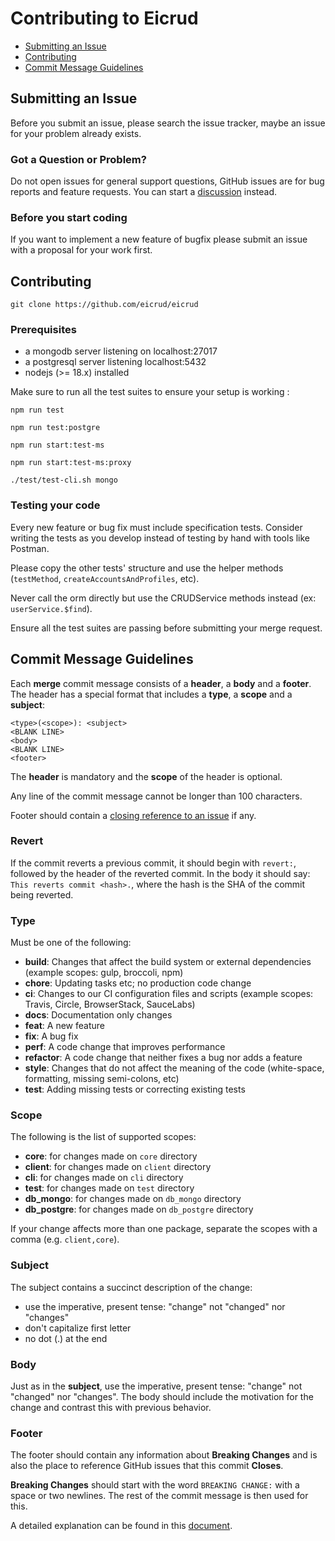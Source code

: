 # Contributing to Eicrud

- [Submitting an Issue](#submitting-an-issue)
- [Contributing](#contributing)
- [Commit Message Guidelines](#commit-message-guidelines)

## Submitting an Issue
Before you submit an issue, please search the issue tracker, maybe an issue for your problem already exists.

### Got a Question or Problem?

Do not open issues for general support questions, GitHub issues are for bug reports and feature requests. You can start a [discussion](https://github.com/eicrud/eicrud/discussions) instead.

### Before you start coding

If you want to implement a new feature of bugfix please submit an issue with a proposal for your work first.

## Contributing

`git clone https://github.com/eicrud/eicrud`

### Prerequisites

- a mongodb server listening on localhost:27017
- a postgresql server listening localhost:5432
- nodejs (>= 18.x) installed

Make sure to run all the test suites to ensure your setup is working :

```
npm run test 

npm run test:postgre

npm run start:test-ms

npm run start:test-ms:proxy

./test/test-cli.sh mongo
```

### Testing your code

Every new feature or bug fix must include specification tests. Consider writing the tests as you develop instead of testing by hand with tools like Postman.

Please copy the other tests' structure and use the helper methods (`testMethod`, `createAccountsAndProfiles`, etc). 

Never call the orm directly but use the CRUDService methods instead (ex: `userService.$find`).

Ensure all the test suites are passing before submitting your merge request.

## Commit Message Guidelines

Each **merge** commit message consists of a **header**, a **body** and a **footer**. The header has a special
format that includes a **type**, a **scope** and a **subject**:

```
<type>(<scope>): <subject>
<BLANK LINE>
<body>
<BLANK LINE>
<footer>
```

The **header** is mandatory and the **scope** of the header is optional.

Any line of the commit message cannot be longer than 100 characters.

Footer should contain a [closing reference to an issue](https://help.github.com/articles/closing-issues-via-commit-messages/) if any.


### Revert

If the commit reverts a previous commit, it should begin with `revert:`, followed by the header of the reverted commit. In the body it should say: `This reverts commit <hash>.`, where the hash is the SHA of the commit being reverted.

### Type

Must be one of the following:

- **build**: Changes that affect the build system or external dependencies (example scopes: gulp, broccoli, npm)
- **chore**: Updating tasks etc; no production code change
- **ci**: Changes to our CI configuration files and scripts (example scopes: Travis, Circle, BrowserStack, SauceLabs)
- **docs**: Documentation only changes
- **feat**: A new feature
- **fix**: A bug fix
- **perf**: A code change that improves performance
- **refactor**: A code change that neither fixes a bug nor adds a feature
- **style**: Changes that do not affect the meaning of the code (white-space, formatting, missing semi-colons, etc)
- **test**: Adding missing tests or correcting existing tests


### Scope

The following is the list of supported scopes:

- **core**: for changes made on `core` directory
- **client**: for changes made on `client` directory
- **cli**: for changes made on `cli` directory
- **test**: for changes made on `test` directory
- **db_mongo**: for changes made on `db_mongo` directory
- **db_postgre**: for changes made on `db_postgre` directory

If your change affects more than one package, separate the scopes with a comma (e.g. `client,core`).


### Subject

The subject contains a succinct description of the change:

- use the imperative, present tense: "change" not "changed" nor "changes"
- don't capitalize first letter
- no dot (.) at the end

### Body

Just as in the **subject**, use the imperative, present tense: "change" not "changed" nor "changes".
The body should include the motivation for the change and contrast this with previous behavior.

### Footer

The footer should contain any information about **Breaking Changes** and is also the place to
reference GitHub issues that this commit **Closes**.

**Breaking Changes** should start with the word `BREAKING CHANGE:` with a space or two newlines. The rest of the commit message is then used for this.

A detailed explanation can be found in this [document][commit-message-format].

[commit-message-format]: https://docs.google.com/document/d/1QrDFcIiPjSLDn3EL15IJygNPiHORgU1_OOAqWjiDU5Y/edit#
